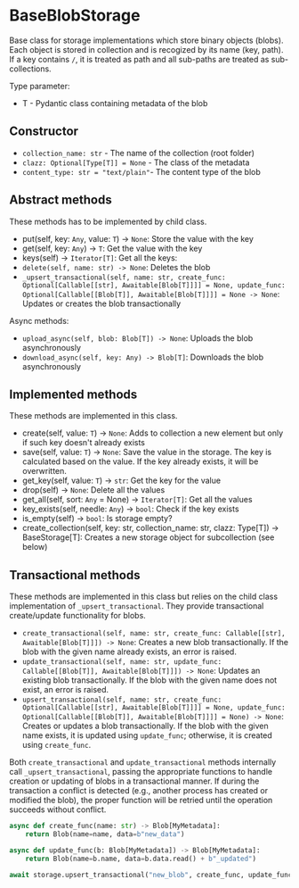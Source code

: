 # BaseBlobStorage

Base class for storage implementations which store binary objects (blobs).
Each object is stored in collection and is recogized by its name (key, path).
If a key contains `/`, it is treated as path and all sub-paths are
treated as sub-collections.

Type parameter:

* T - Pydantic class containing metadata of the blob

## Constructor

* `collection_name: str` - The name of the collection (root folder)
* `clazz: Optional[Type[T]] = None` - The class of the metadata
* `content_type: str = "text/plain"`- The content type of the blob

## Abstract methods

These methods has to be implemented by child class.

* put(self, key: `Any`, value: `T`) -> `None`: Store the value with the key
* get(self, key: `Any`) -> `T`: Get the value with the key
* keys(self) -> `Iterator[T]`: Get all the keys:
* `delete(self, name: str) -> None`: Deletes the blob
* `_upsert_transactional(self, name: str, create_func: Optional[Callable[[str], Awaitable[Blob[T]]]] = None, update_func: Optional[Callable[[Blob[T]], Awaitable[Blob[T]]]] = None -> None`: Updates or creates the blob transactionally

Async methods:

* `upload_async(self, blob: Blob[T]) -> None`: Uploads the blob asynchronously
* `download_async(self, key: Any) -> Blob[T]`: Downloads the blob asynchronously

## Implemented methods

These methods are implemented in this class.

* create(self, value: `T`) -> `None`: Adds to collection a new element but only if such key doesn't already exists
* save(self, value: `T`) -> `None`: Save the value in the storage. The key is calculated based on the value. If the key already exists, it will be overwritten.
* get_key(self, value: `T`) -> `str`: Get the key for the value
* drop(self) -> `None`: Delete all the values
* get_all(self, sort: `Any` = None) -> `Iterator[T]`: Get all the values
* key_exists(self, needle: `Any`) -> `bool`: Check if the key exists
* is_empty(self) -> `bool`: Is storage empty?
* create_collection(self, key: str, collection_name: str, clazz: Type[T]) -> BaseStorage[T]: Creates a new storage object for subcollection (see below)

## Transactional methods

These methods are implemented in this class but relies on the child class implementation of `_upsert_transactional`. They provide transactional create/update functionality for blobs.

* `create_transactional(self, name: str, create_func: Callable[[str], Awaitable[Blob[T]]]) -> None`: Creates a new blob transactionally. If the blob with the given name already exists, an error is raised.
* `update_transactional(self, name: str, update_func: Callable[[Blob[T]], Awaitable[Blob[T]]]) -> None`: Updates an existing blob transactionally. If the blob with the given name does not exist, an error is raised.
* `upsert_transactional(self, name: str, create_func: Optional[Callable[[str], Awaitable[Blob[T]]]] = None, update_func: Optional[Callable[[Blob[T]], Awaitable[Blob[T]]]] = None) -> None`: Creates or updates a blob transactionally. If the blob with the given name exists, it is updated using `update_func`; otherwise, it is created using `create_func`.

Both `create_transactional` and `update_transactional` methods internally call `_upsert_transactional`, passing the appropriate functions to handle creation or updating of blobs in a transactional manner. If during the transaction a conflict is detected (e.g., another process has created or modified the blob), the proper function will be retried until the operation succeeds without conflict.

```python
async def create_func(name: str) -> Blob[MyMetadata]:
    return Blob(name=name, data=b"new_data")

async def update_func(b: Blob[MyMetadata]) -> Blob[MyMetadata]:
    return Blob(name=b.name, data=b.data.read() + b"_updated")

await storage.upsert_transactional("new_blob", create_func, update_func)
```
